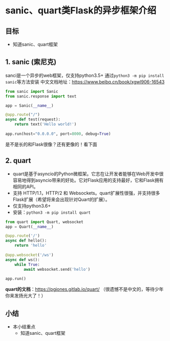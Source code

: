 # sanic、quart类Flask的异步框架介绍

## 目标
* 知道sanic、quart框架

## 1. sanic (索尼克)
sanci是一个异步的web框架，仅支持python3.5+
通过`python3 -m pip install sanic`等方法安装
中文文档地址：https://www.beibq.cn/book/xgwl906-16543
```python
from sanic import Sanic
from sanic.response import text

app = Sanic(__name__)

@app.route("/")
async def test(request):
    return text('Hello world!')
    
app.run(host="0.0.0.0", port=8000, debug=True)
```
是不是长的和Flask很像？还有更像的！看下面

## 2. quart
* quart是基于asyncio的Python微框架。它志在让开发者能够在Web开发中很容易地得到asyncio带来的好处。它对Flask应用的支持最好，它和Flask拥有相同的API。
* 支持 HTTP/1.1，HTTP/2 和 Websockets。quart扩展性很强，并支持很多Flask扩展（希望将来会出现针对Quart的扩展）。
* 仅支持python3.6+
* 安装：`python3 -m pip install quart`

```python
from quart import Quart, websocket
app = Quart(__name__)

@app.route('/')
async def hello():
    return 'hello'
    
@app.websocket('/ws')
async def ws():
    while True:
        await websocket.send('hello')
        
app.run()
```

**quart的文档**：https://pgjones.gitlab.io/quart/ （很遗憾不是中文的，等待少年你来发扬光大了！）


## 小结
- 本小结重点
    - 知道sanic、quart框架